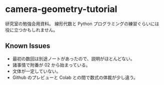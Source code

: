 # camera-geometry-tutorial

研究室の勉強会用資料。
線形代数と Python プログラミングの練習ぐらいには役に立つかもしれません。

## Known Issues
* 最初の数回は別途ノートがあったので、説明がほとんどない。
* 諸事情で附番が 02 から始まっている。
* 文体が一定していない。
* Github のプレビューと Colab との間で数式の体裁が少し違う。

